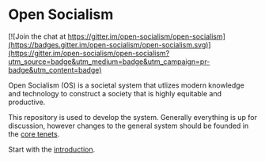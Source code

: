 # Open Socialism

[![Join the chat at https://gitter.im/open-socialism/open-socialism](https://badges.gitter.im/open-socialism/open-socialism.svg)](https://gitter.im/open-socialism/open-socialism?utm_source=badge&utm_medium=badge&utm_campaign=pr-badge&utm_content=badge)

Open Socialism (OS) is a societal system that utlizes modern knowledge and technology to construct a society that is highly equitable and productive.

This repository is used to develop the system. Generally everything is up for discussion, however changes to the general system should be founded in the [core tenets](core-tenets/index.md).

Start with the [introduction](introduction.md).
